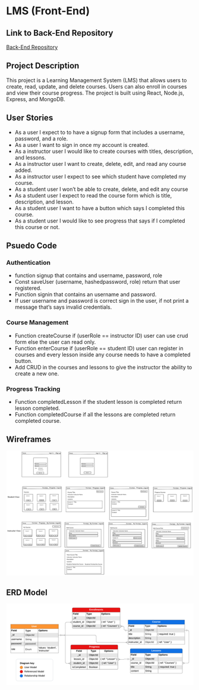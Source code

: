 # LMS (Front-End)
## Link to Back-End Repository
[Back-End Repository](https://github.com/yusufhj/LMS_back-end)

## Project Description
This project is a Learning Management System (LMS) that allows users to create, read, update, and delete courses. Users can also enroll in courses and view their course progress. The project is built using React, Node.js, Express, and MongoDB.

## User Stories
- As a user I expect to to have a signup form that includes a username, password, and a role.
- As a user I want to sign in once my account is created.
- As a instructor user I would like to create courses with titles, description, and lessons.
- As a instructor user I want to create, delete, edit, and read any course added.
- As a instructor user I expect to see which student have completed my course.
- As a student user I won’t be able to create, delete, and edit any course
- As a student user I expect to read the course form which is title, description, and lesson.
- As a student user I want to have a button which says I completed this course.
- As a student user I would like to see progress that says if I completed this course or not.

## Psuedo Code
### Authentication
- function signup that contains and username, password, role
- Const saveUser (username, hashedpassword, role) return that user registered.
- Function signin that contains an username and password.
- If user username and password is correct sign in the user, if not print a message that’s says invalid credentials.

### Course Management
- Function createCourse if (userRole == instructor ID) user can use crud form else the user can read only.
- Function enterCourse if (userRole == student ID) user can register in courses and every lesson inside any course needs to have a completed button.
- Add CRUD in the courses and lessons to give the instructor the ability to create a new one.

### Progress Tracking
- Function completedLesson if the student lesson is completed return lesson completed.
- Function completedCourse if all the lessons are completed return completed course.

## Wireframes
![Wireframes](public/assets/Wireframes.png)

## ERD Model
![ERD Model](public/assets/ERD.png)